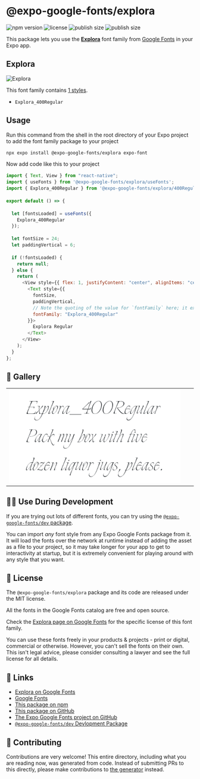# @expo-google-fonts/explora

![npm version](https://flat.badgen.net/npm/v/@expo-google-fonts/explora)
![license](https://flat.badgen.net/github/license/expo/google-fonts)
![publish size](https://flat.badgen.net/packagephobia/install/@expo-google-fonts/explora)
![publish size](https://flat.badgen.net/packagephobia/publish/@expo-google-fonts/explora)

This package lets you use the [**Explora**](https://fonts.google.com/specimen/Explora) font family from [Google Fonts](https://fonts.google.com/) in your Expo app.

## Explora

![Explora](./font-family.png)

This font family contains [1 styles](#-gallery).

- `Explora_400Regular`

## Usage

Run this command from the shell in the root directory of your Expo project to add the font family package to your project

```sh
npx expo install @expo-google-fonts/explora expo-font
```

Now add code like this to your project

```js
import { Text, View } from "react-native";
import { useFonts } from '@expo-google-fonts/explora/useFonts';
import { Explora_400Regular } from '@expo-google-fonts/explora/400Regular';

export default () => {

  let [fontsLoaded] = useFonts({
    Explora_400Regular
  });

  let fontSize = 24;
  let paddingVertical = 6;

  if (!fontsLoaded) {
    return null;
  } else {
    return (
      <View style={{ flex: 1, justifyContent: "center", alignItems: "center" }}>
        <Text style={{
          fontSize,
          paddingVertical,
          // Note the quoting of the value for `fontFamily` here; it expects a string!
          fontFamily: "Explora_400Regular"
        }}>
          Explora Regular
        </Text>
      </View>
    );
  }
};
```

## 🔡 Gallery


||||
|-|-|-|
|![Explora_400Regular](./400Regular/Explora_400Regular.ttf.png)||||


## 👩‍💻 Use During Development

If you are trying out lots of different fonts, you can try using the [`@expo-google-fonts/dev` package](https://github.com/expo/google-fonts/tree/master/font-packages/dev#readme).

You can import _any_ font style from any Expo Google Fonts package from it. It will load the fonts over the network at runtime instead of adding the asset as a file to your project, so it may take longer for your app to get to interactivity at startup, but it is extremely convenient for playing around with any style that you want.


## 📖 License

The `@expo-google-fonts/explora` package and its code are released under the MIT license.

All the fonts in the Google Fonts catalog are free and open source.

Check the [Explora page on Google Fonts](https://fonts.google.com/specimen/Explora) for the specific license of this font family.

You can use these fonts freely in your products & projects - print or digital, commercial or otherwise. However, you can't sell the fonts on their own. This isn't legal advice, please consider consulting a lawyer and see the full license for all details.

## 🔗 Links

- [Explora on Google Fonts](https://fonts.google.com/specimen/Explora)
- [Google Fonts](https://fonts.google.com/)
- [This package on npm](https://www.npmjs.com/package/@expo-google-fonts/explora)
- [This package on GitHub](https://github.com/expo/google-fonts/tree/master/font-packages/explora)
- [The Expo Google Fonts project on GitHub](https://github.com/expo/google-fonts)
- [`@expo-google-fonts/dev` Devlopment Package](https://github.com/expo/google-fonts/tree/master/font-packages/dev)

## 🤝 Contributing

Contributions are very welcome! This entire directory, including what you are reading now, was generated from code. Instead of submitting PRs to this directly, please make contributions to [the generator](https://github.com/expo/google-fonts/tree/master/packages/generator) instead.
